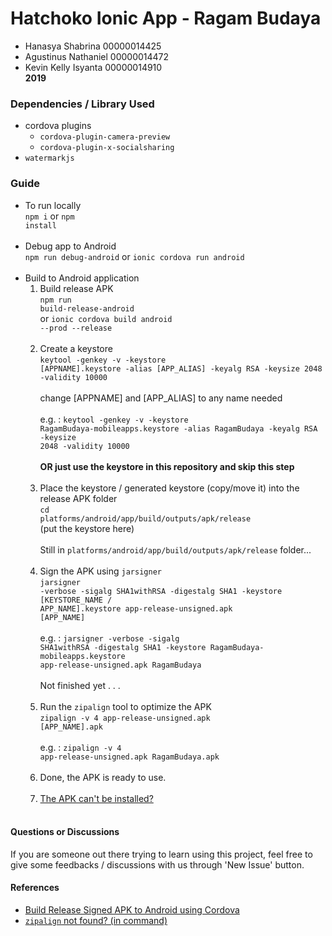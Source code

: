 # Hatchoko Ionic App - Ragam Budaya 
- Hanasya Shabrina  00000014425
- Agustinus Nathaniel 00000014472
- Kevin Kelly Isyanta 00000014910
<br><b>2019</b>

### Dependencies / Library Used
- cordova plugins
  - <code>cordova-plugin-camera-preview</code>
  - <code>cordova-plugin-x-socialsharing</code>
- <code>watermarkjs</code>

### Guide
- To run locally<br><code>npm i</code> or <code>npm install</code><br><br>
- Debug app to Android<br><code>npm run debug-android</code> or <code>ionic cordova run android</code><br><br>
- Build to Android application
	1. Build release APK<br><code>npm run build-release-android</code><br>or <code>ionic cordova build android --prod --release</code><br><br>
	2. Create a keystore<br><code>keytool -genkey -v -keystore [APPNAME].keystore -alias [APP_ALIAS] -keyalg RSA -keysize 2048 -validity 10000</code><br><br>change [APPNAME] and [APP_ALIAS] to any name needed<br><br>e.g. : <code>keytool -genkey -v -keystore RagamBudaya-mobileapps.keystore -alias RagamBudaya -keyalg RSA -keysize 2048 -validity 10000</code><br><br><b>OR just use the keystore in this repository and skip this step</b><br><br>
	3. Place the keystore / generated keystore (copy/move it) into the release APK folder<br><code>cd platforms/android/app/build/outputs/apk/release</code><br>(put the keystore here)<br><br>Still in <code>platforms/android/app/build/outputs/apk/release</code> folder...<br><br>
	4. Sign the APK using <code>jarsigner</code><br><code>jarsigner -verbose -sigalg SHA1withRSA -digestalg SHA1 -keystore [KEYSTORE_NAME / APP_NAME].keystore app-release-unsigned.apk [APP_NAME]</code><br><br>e.g. : <code>jarsigner -verbose -sigalg SHA1withRSA -digestalg SHA1 -keystore RagamBudaya-mobileapps.keystore app-release-unsigned.apk RagamBudaya</code><br><br>Not finished yet . . .<br><br>
	5. Run the <code>zipalign</code> tool to optimize the APK<br><code>zipalign -v 4 app-release-unsigned.apk [APP_NAME].apk</code><br><br>e.g. : <code>zipalign -v 4 app-release-unsigned.apk RagamBudaya.apk</code><br><br>
	6. Done, the APK is ready to use.<br><br>
	7. [The APK can't be installed?](https://stackoverflow.com/questions/34265897/cannot-install-signed-apk-to-device-manually-got-error-app-not-installed)<br><br>

#### Questions or Discussions
If you are someone out there trying to learn using this project, feel free to give some feedbacks / discussions with us through 'New Issue' button.

#### References
- [Build Release Signed APK to Android using Cordova](https://stackoverflow.com/questions/26449512/how-to-create-a-signed-apk-file-using-cordova-command-line-interface)
- [<code>zipalign</code> not found? (in command)](https://stackoverflow.com/questions/31048208/zipalign-command-not-found)